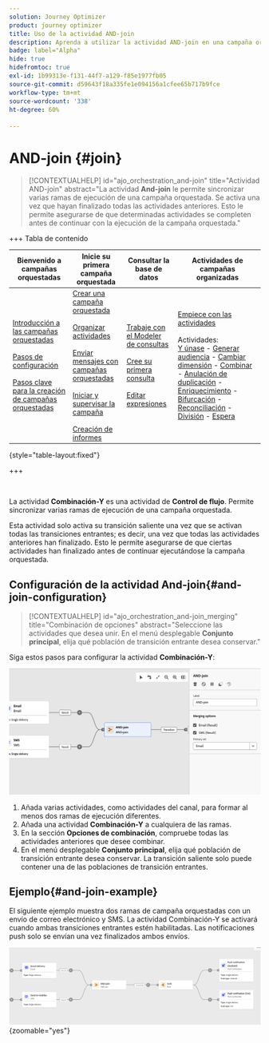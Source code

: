 ```yaml
---
solution: Journey Optimizer
product: journey optimizer
title: Uso de la actividad AND-join
description: Aprenda a utilizar la actividad AND-join en una campaña organizada
badge: label="Alpha"
hide: true
hidefromtoc: true
exl-id: 1b99313e-f131-44f7-a129-f85e1977fb05
source-git-commit: d59643f18a335fe1e094156a1cfee65b717b9fce
workflow-type: tm+mt
source-wordcount: '338'
ht-degree: 60%

---
```


# AND-join {#join}

>[!CONTEXTUALHELP]
>id="ajo_orchestration_and-join"
>title="Actividad AND-join"
>abstract="La actividad **And-join** le permite sincronizar varias ramas de ejecución de una campaña orquestada. Se activa una vez que hayan finalizado todas las actividades anteriores. Esto le permite asegurarse de que determinadas actividades se completen antes de continuar con la ejecución de la campaña orquestada."

+++ Tabla de contenido

| Bienvenido a campañas orquestadas | Inicie su primera campaña orquestada | Consultar la base de datos | Actividades de campañas organizadas |
|---|---|---|---|
| [Introducción a las campañas orquestadas](../gs-orchestrated-campaigns.md)<br/><br/>[Pasos de configuración](../configuration-steps.md)<br/><br/>[Pasos clave para la creación de campañas orquestadas](../gs-campaign-creation.md) | [Crear una campaña orquestada](../create-orchestrated-campaign.md)<br/><br/>[Organizar actividades](../orchestrate-activities.md)<br/><br/>[Enviar mensajes con campañas orquestadas](../send-messages.md)<br/><br/>[Iniciar y supervisar la campaña](../start-monitor-campaigns.md)<br/><br/>[Creación de informes](../reporting-campaigns.md) | [Trabaje con el Modeler de consultas](../orchestrated-rule-builder.md)<br/><br/>[Cree su primera consulta](../build-query.md)<br/><br/>[Editar expresiones](../edit-expressions.md) | [Empiece con las actividades](about-activities.md)<br/><br/>Actividades:<br/>[Y únase](and-join.md) - [Generar audiencia](build-audience.md) - [Cambiar dimensión](change-dimension.md) - [Combinar](combine.md) - [Anulación de duplicación](deduplication.md) - [Enriquecimiento](enrichment.md) - [Bifurcación](fork.md) - [Reconciliación](reconciliation.md) - [División](split.md) - [Espera](wait.md) |

{style="table-layout:fixed"}

+++

<br/>

La actividad **Combinación-Y** es una actividad de **Control de flujo**. Permite sincronizar varias ramas de ejecución de una campaña orquestada.

Esta actividad solo activa su transición saliente una vez que se activan todas las transiciones entrantes; es decir, una vez que todas las actividades anteriores han finalizado. Esto le permite asegurarse de que ciertas actividades han finalizado antes de continuar ejecutándose la campaña orquestada.

## Configuración de la actividad And-join{#and-join-configuration}

>[!CONTEXTUALHELP]
>id="ajo_orchestration_and-join_merging"
>title="Combinación de opciones"
>abstract="Seleccione las actividades que desea unir. En el menú desplegable **Conjunto principal**, elija qué población de transición entrante desea conservar."

Siga estos pasos para configurar la actividad **Combinación-Y**:

![](../assets/workflow-andjoin.png)

1. Añada varias actividades, como actividades del canal, para formar al menos dos ramas de ejecución diferentes.
1. Añada una actividad **Combinación-Y** a cualquiera de las ramas.
1. En la sección **Opciones de combinación**, compruebe todas las actividades anteriores que desee combinar.
1. En el menú desplegable **Conjunto principal**, elija qué población de transición entrante desea conservar. La transición saliente solo puede contener una de las poblaciones de transición entrantes.

## Ejemplo{#and-join-example}

El siguiente ejemplo muestra dos ramas de campaña orquestadas con un envío de correo electrónico y SMS. La actividad Combinación-Y se activará cuando ambas transiciones entrantes estén habilitadas. Las notificaciones push solo se envían una vez finalizados ambos envíos.

![](../assets/workflow-andjoin-example.png){zoomable="yes"}
